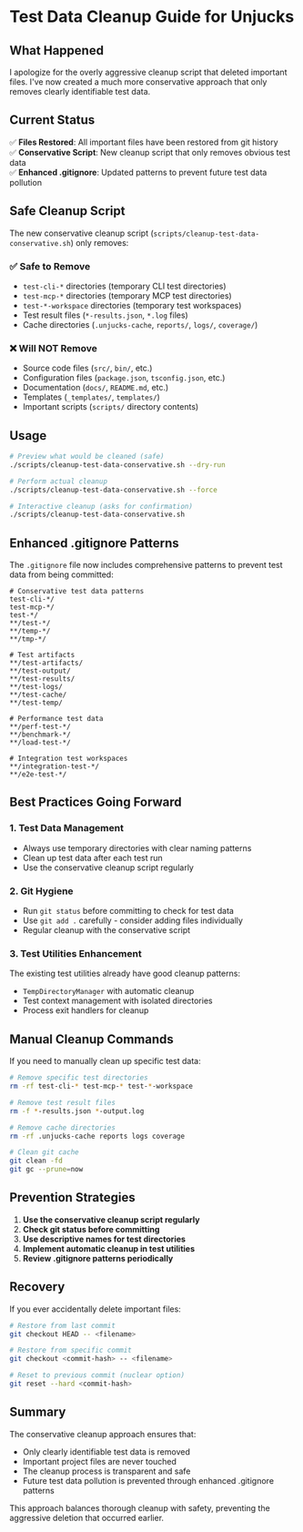 # Test Data Cleanup Guide for Unjucks

## What Happened

I apologize for the overly aggressive cleanup script that deleted important files. I've now created a much more conservative approach that only removes clearly identifiable test data.

## Current Status

✅ **Files Restored**: All important files have been restored from git history  
✅ **Conservative Script**: New cleanup script that only removes obvious test data  
✅ **Enhanced .gitignore**: Updated patterns to prevent future test data pollution  

## Safe Cleanup Script

The new conservative cleanup script (`scripts/cleanup-test-data-conservative.sh`) only removes:

### ✅ Safe to Remove
- `test-cli-*` directories (temporary CLI test directories)
- `test-mcp-*` directories (temporary MCP test directories)  
- `test-*-workspace` directories (temporary test workspaces)
- Test result files (`*-results.json`, `*.log` files)
- Cache directories (`.unjucks-cache`, `reports/`, `logs/`, `coverage/`)

### ❌ Will NOT Remove
- Source code files (`src/`, `bin/`, etc.)
- Configuration files (`package.json`, `tsconfig.json`, etc.)
- Documentation (`docs/`, `README.md`, etc.)
- Templates (`_templates/`, `templates/`)
- Important scripts (`scripts/` directory contents)

## Usage

```bash
# Preview what would be cleaned (safe)
./scripts/cleanup-test-data-conservative.sh --dry-run

# Perform actual cleanup
./scripts/cleanup-test-data-conservative.sh --force

# Interactive cleanup (asks for confirmation)
./scripts/cleanup-test-data-conservative.sh
```

## Enhanced .gitignore Patterns

The `.gitignore` file now includes comprehensive patterns to prevent test data from being committed:

```gitignore
# Conservative test data patterns
test-cli-*/
test-mcp-*/
test-*/
**/test-*/
**/temp-*/
**/tmp-*/

# Test artifacts
**/test-artifacts/
**/test-output/
**/test-results/
**/test-logs/
**/test-cache/
**/test-temp/

# Performance test data
**/perf-test-*/
**/benchmark-*/
**/load-test-*/

# Integration test workspaces
**/integration-test-*/
**/e2e-test-*/
```

## Best Practices Going Forward

### 1. Test Data Management
- Always use temporary directories with clear naming patterns
- Clean up test data after each test run
- Use the conservative cleanup script regularly

### 2. Git Hygiene
- Run `git status` before committing to check for test data
- Use `git add .` carefully - consider adding files individually
- Regular cleanup with the conservative script

### 3. Test Utilities Enhancement
The existing test utilities already have good cleanup patterns:
- `TempDirectoryManager` with automatic cleanup
- Test context management with isolated directories
- Process exit handlers for cleanup

## Manual Cleanup Commands

If you need to manually clean up specific test data:

```bash
# Remove specific test directories
rm -rf test-cli-* test-mcp-* test-*-workspace

# Remove test result files
rm -f *-results.json *-output.log

# Remove cache directories
rm -rf .unjucks-cache reports logs coverage

# Clean git cache
git clean -fd
git gc --prune=now
```

## Prevention Strategies

1. **Use the conservative cleanup script regularly**
2. **Check git status before committing**
3. **Use descriptive names for test directories**
4. **Implement automatic cleanup in test utilities**
5. **Review .gitignore patterns periodically**

## Recovery

If you ever accidentally delete important files:

```bash
# Restore from last commit
git checkout HEAD -- <filename>

# Restore from specific commit
git checkout <commit-hash> -- <filename>

# Reset to previous commit (nuclear option)
git reset --hard <commit-hash>
```

## Summary

The conservative cleanup approach ensures that:
- Only clearly identifiable test data is removed
- Important project files are never touched
- The cleanup process is transparent and safe
- Future test data pollution is prevented through enhanced .gitignore patterns

This approach balances thorough cleanup with safety, preventing the aggressive deletion that occurred earlier.
